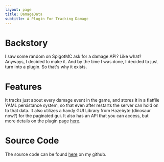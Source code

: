 ```yaml
---
layout: page
title: DamageData
subtitle: A Plugin For Tracking Damage
---
```


# Backstory

I saw some random on SpigotMC ask for a damage API? Like what? Anyways, I decided to make it. And by the time I was done, I decided to just
turn into a plugin. So that's why it exists.


# Features

It tracks just about every damage event in the game, and stores it in a flatfile YAML persistance system, so that even after restarts the server
can hold on to that data. It also utilizes a handy GUI Library from Hazebyte (dinosaur now?) for the paginated gui.
It also has an API that you can access, but more details on the plugin page [here](https://www.spigotmc.org/resources/damage-data.89657/).

# Source Code

The source code can be found [here](https://github.com/guthman01/DamageData) on my github. 
